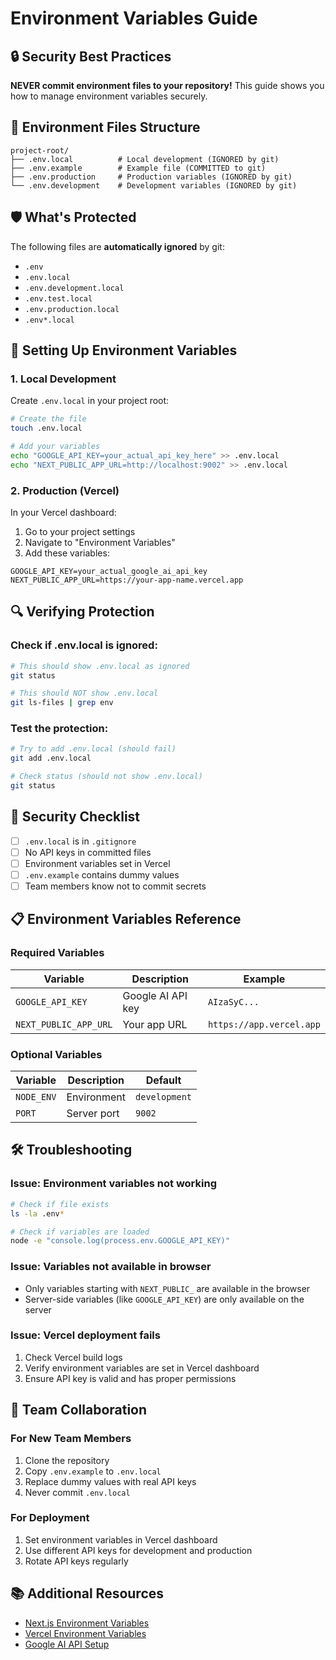 # Environment Variables Guide

## 🔒 Security Best Practices

**NEVER commit environment files to your repository!** This guide shows you how to manage environment variables securely.

## 📁 Environment Files Structure

```
project-root/
├── .env.local          # Local development (IGNORED by git)
├── .env.example        # Example file (COMMITTED to git)
├── .env.production     # Production variables (IGNORED by git)
└── .env.development    # Development variables (IGNORED by git)
```

## 🛡️ What's Protected

The following files are **automatically ignored** by git:

- `.env`
- `.env.local`
- `.env.development.local`
- `.env.test.local`
- `.env.production.local`
- `.env*.local`

## 📝 Setting Up Environment Variables

### 1. Local Development

Create `.env.local` in your project root:

```bash
# Create the file
touch .env.local

# Add your variables
echo "GOOGLE_API_KEY=your_actual_api_key_here" >> .env.local
echo "NEXT_PUBLIC_APP_URL=http://localhost:9002" >> .env.local
```

### 2. Production (Vercel)

In your Vercel dashboard:

1. Go to your project settings
2. Navigate to "Environment Variables"
3. Add these variables:

```
GOOGLE_API_KEY=your_actual_google_ai_api_key
NEXT_PUBLIC_APP_URL=https://your-app-name.vercel.app
```

## 🔍 Verifying Protection

### Check if .env.local is ignored:

```bash
# This should show .env.local as ignored
git status

# This should NOT show .env.local
git ls-files | grep env
```

### Test the protection:

```bash
# Try to add .env.local (should fail)
git add .env.local

# Check status (should not show .env.local)
git status
```

## 🚨 Security Checklist

- [ ] `.env.local` is in `.gitignore`
- [ ] No API keys in committed files
- [ ] Environment variables set in Vercel
- [ ] `.env.example` contains dummy values
- [ ] Team members know not to commit secrets

## 📋 Environment Variables Reference

### Required Variables

| Variable | Description | Example |
|----------|-------------|---------|
| `GOOGLE_API_KEY` | Google AI API key | `AIzaSyC...` |
| `NEXT_PUBLIC_APP_URL` | Your app URL | `https://app.vercel.app` |

### Optional Variables

| Variable | Description | Default |
|----------|-------------|---------|
| `NODE_ENV` | Environment | `development` |
| `PORT` | Server port | `9002` |

## 🛠️ Troubleshooting

### Issue: Environment variables not working

```bash
# Check if file exists
ls -la .env*

# Check if variables are loaded
node -e "console.log(process.env.GOOGLE_API_KEY)"
```

### Issue: Variables not available in browser

- Only variables starting with `NEXT_PUBLIC_` are available in the browser
- Server-side variables (like `GOOGLE_API_KEY`) are only available on the server

### Issue: Vercel deployment fails

1. Check Vercel build logs
2. Verify environment variables are set in Vercel dashboard
3. Ensure API key is valid and has proper permissions

## 🔄 Team Collaboration

### For New Team Members

1. Clone the repository
2. Copy `.env.example` to `.env.local`
3. Replace dummy values with real API keys
4. Never commit `.env.local`

### For Deployment

1. Set environment variables in Vercel dashboard
2. Use different API keys for development and production
3. Rotate API keys regularly

## 📚 Additional Resources

- [Next.js Environment Variables](https://nextjs.org/docs/basic-features/environment-variables)
- [Vercel Environment Variables](https://vercel.com/docs/concepts/projects/environment-variables)
- [Google AI API Setup](https://makersuite.google.com/app/apikey) 